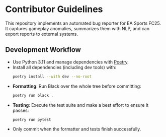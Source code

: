 # Contributor Guidelines

This repository implements an automated bug reporter for EA Sports FC25. It captures gameplay anomalies, summarizes them with NLP, and can export reports to external systems.

## Development Workflow

- Use Python 3.11 and manage dependencies with [Poetry](https://python-poetry.org/).
- Install all dependencies (including dev tools) with:
  ```bash
  poetry install --with dev --no-root
  ```
- **Formatting**: Run Black over the whole tree before committing:
  ```bash
  poetry run black .
  ```
- **Testing**: Execute the test suite and make a best effort to ensure it passes:
  ```bash
  poetry run pytest
  ```
- Only commit when the formatter and tests finish successfully.

